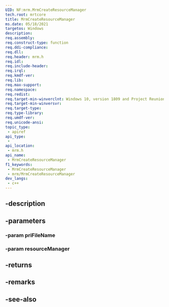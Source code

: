 ```yaml
---
UID: NF:mrm.MrmCreateResourceManager
tech.root: mrtcore 
title: MrmCreateResourceManager
ms.date: 05/18/2021 
targetos: Windows
description: 
req.assembly: 
req.construct-type: function
req.ddi-compliance: 
req.dll: 
req.header: mrm.h
req.idl: 
req.include-header: 
req.irql: 
req.kmdf-ver: 
req.lib: 
req.max-support: 
req.namespace: 
req.redist: 
req.target-min-winverclnt: Windows 10, version 1809 and Project Reunion 0.5 (and later) 
req.target-min-winversvr: 
req.target-type: 
req.type-library: 
req.umdf-ver: 
req.unicode-ansi: 
topic_type:
 - apiref
api_type:
 - 
api_location:
 - mrm.h
api_name:
 - MrmCreateResourceManager
f1_keywords:
 - MrmCreateResourceManager
 - mrm/MrmCreateResourceManager
dev_langs:
 - c++
---
```


## -description

## -parameters

### -param priFileName

### -param resourceManager

## -returns

## -remarks

## -see-also

